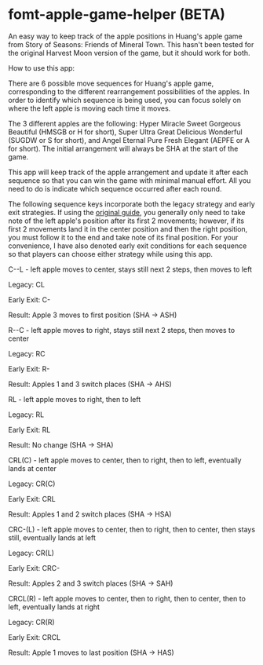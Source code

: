 # fomt-apple-game-helper (BETA)
An easy way to keep track of the apple positions in Huang's apple game from Story of Seasons: Friends of Mineral Town. This hasn't been tested for the original Harvest Moon version of the game, but it should work for both.


How to use this app:

There are 6 possible move sequences for Huang's apple game, corresponding to the different rearrangement possibilities of the apples. In order to identify which sequence is being used, you can focus solely on where the left apple is moving each time it moves.


The 3 different apples are the following: Hyper Miracle Sweet Gorgeous Beautiful (HMSGB or H for short), Super Ultra Great Delicious Wonderful (SUGDW or S for short), and Angel Eternal Pure Fresh Elegant (AEPFE or A for short). The initial arrangement will always be SHA at the start of the game.


This app will keep track of the apple arrangement and update it after each sequence so that you can win the game with minimal manual effort. All you need to do is indicate which sequence occurred after each round.

The following sequence keys incorporate both the legacy strategy and early exit strategies. If using the <a href="https://fogu.com/hmforum/viewtopic.php?t=37256">original guide</a>, you generally only need to take note of the left apple's position after its first 2 movements; however, if its first 2 movements land it in the center position and then the right position, you must follow it to the end and take note of its final position. For your convenience, I have also denoted early exit conditions for each sequence so that players can choose either strategy while using this app.

C--L - left apple moves to center, stays still next 2 steps, then moves to left

Legacy: CL

Early Exit: C-

Result: Apple 3 moves to first position (SHA -> ASH)

R--C - left apple moves to right, stays still next 2 steps, then moves to center

Legacy: RC

Early Exit: R-

Result: Apples 1 and 3 switch places (SHA -> AHS)

RL - left apple moves to right, then to left

Legacy: RL

Early Exit: RL

Result: No change (SHA -> SHA)

CRL(C) - left apple moves to center, then to right, then to left, eventually lands at center

Legacy: CR(C)

Early Exit: CRL

Result: Apples 1 and 2 switch places (SHA -> HSA)

CRC-(L) - left apple moves to center, then to right, then to center, then stays still, eventually lands at left

Legacy: CR(L)

Early Exit: CRC-

Result: Apples 2 and 3 switch places (SHA -> SAH)

CRCL(R) - left apple moves to center, then to right, then to center, then to left, eventually lands at right

Legacy: CR(R)

Early Exit: CRCL

Result: Apple 1 moves to last position (SHA -> HAS)